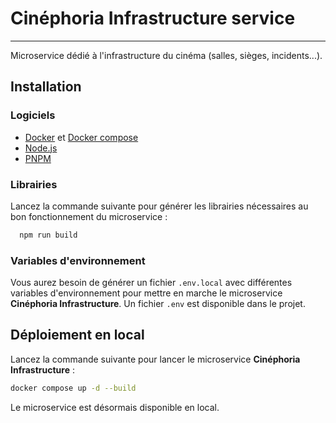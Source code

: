 # Cinéphoria Infrastructure service
___

Microservice dédié à l'infrastructure du cinéma (salles, sièges, incidents...).

## Installation

### Logiciels
- [Docker](https://www.docker.com/) et [Docker compose](https://docs.docker.com/compose/)
- [Node.js](https://nodejs.org)
- [PNPM](https://pnpm.io/)

### Librairies

Lancez la commande suivante pour générer les librairies nécessaires au bon fonctionnement du microservice :

```bash
  npm run build
```

### Variables d'environnement

Vous aurez besoin de générer un fichier `.env.local` avec différentes variables d'environnement pour mettre en
marche le microservice **Cinéphoria Infrastructure**.
Un fichier `.env` est disponible dans le projet.

## Déploiement en local

Lancez la commande suivante pour lancer le microservice **Cinéphoria Infrastructure** :

```bash
docker compose up -d --build
```

Le microservice est désormais disponible en local.